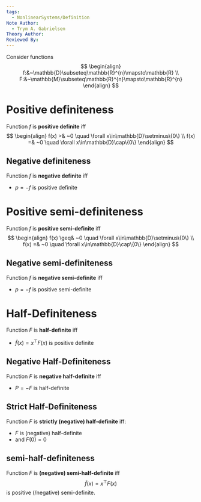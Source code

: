 ```yaml
---
tags:
  - NonlinearSystems/Definition
Note Author:
  - Trym A. Gabrielsen
Theory Author: 
Reviewed By:
---
```


Consider functions 
$$
\begin{align}
f:&~\mathbb{D}\subseteq\mathbb{R}^{n}\mapsto\mathbb{R} \\
F:&~\mathbb{M}\subseteq\mathbb{R}^{n}\mapsto\mathbb{R}^{n}
\end{align}
$$
# Positive definiteness
Function $f$ is **positive definite** iff
$$ 
\begin{align}
f(x) >& ~0 \quad \forall x\in\mathbb{D}\setminus\{0\} \\
f(x) =& ~0 \quad \forall x\in\mathbb{D}\cap\{0\} 
\end{align}
$$
## Negative definiteness
Function $f$ is **negative definite** iff
- $p=-f$ is positive definite


# Positive semi-definiteness
Function $f$ is **positive semi-definite** iff
$$ 
\begin{align}
f(x) \geq& ~0 \quad \forall x\in\mathbb{D}\setminus\{0\} \\
f(x) =& ~0 \quad \forall x\in\mathbb{D}\cap\{0\} 
\end{align}
$$
## Negative semi-definiteness
Function $f$ is **negative semi-definite** iff
- $p=-f$ is positive semi-definite

# Half-Definiteness 
Function $F$ is **half-definite** iff
- $\tilde{f}(x) = x^\top F(x)$
is positive definite

## Negative Half-Definiteness
Function $F$ is **negative half-definite** iff 
- $P=-F$ is half-definite

## Strict Half-Definiteness
Function $F$ is **strictly (negative) half-definite** iff:
- $F$ is (negative) half-definite
- and $F(0) = 0$

## semi-half-definiteness
Function $F$ is **(negative) semi-half-definite** iff
$$ \tilde{f}(x) = x^\top F(x)$$
is positive (/negative) semi-definite.

